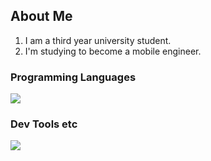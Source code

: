## About Me
1. I am a third year university student.
2. I'm studying to become a mobile engineer.

### Programming Languages 
![](https://skillicons.dev/icons?i=c,java,swift)

### Dev Tools etc 
![](https://skillicons.dev/icons?i=github,figma,notion) 
